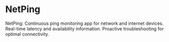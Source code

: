 # NetPing
NetPing: Continuous ping monitoring app for network and internet devices. Real-time latency and availability information. Proactive troubleshooting for optimal connectivity. 
